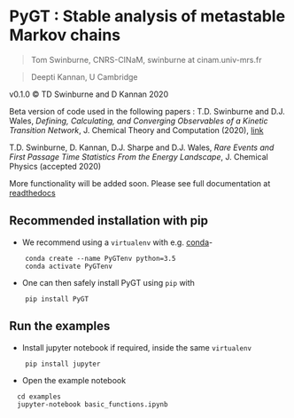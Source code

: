 # PyGT : Stable analysis of metastable Markov chains

> Tom Swinburne, CNRS-CINaM, swinburne at cinam.univ-mrs.fr

> Deepti Kannan, U Cambridge

v0.1.0 :copyright: TD Swinburne and D Kannan 2020

Beta version of code used in the following papers :
T.D. Swinburne and D.J. Wales, *Defining, Calculating, and Converging Observables of a Kinetic Transition Network*, J. Chemical Theory and Computation (2020), [link](https://doi.org/10.1021/acs.jctc.9b01211)

T.D. Swinburne, D. Kannan, D.J. Sharpe and D.J. Wales, *Rare Events and First Passage Time Statistics From the Energy Landscape*,
J. Chemical Physics (accepted 2020)

More functionality will be added soon. Please see full documentation at [readthedocs](https://pygt.readthedocs.io)

## Recommended installation with pip
- We recommend using a `virtualenv` with e.g. [conda](https://docs.conda.io/en/latest/miniconda.html)-
```
	conda create --name PyGTenv python=3.5
	conda activate PyGTenv
```
- One can then safely install PyGT using `pip` with
```
	pip install PyGT
```

## Run the examples
- Install jupyter notebook if required, inside the same `virtualenv`
```
	pip install jupyter
```
- Open the example notebook
```
  cd examples
  jupyter-notebook basic_functions.ipynb
```
